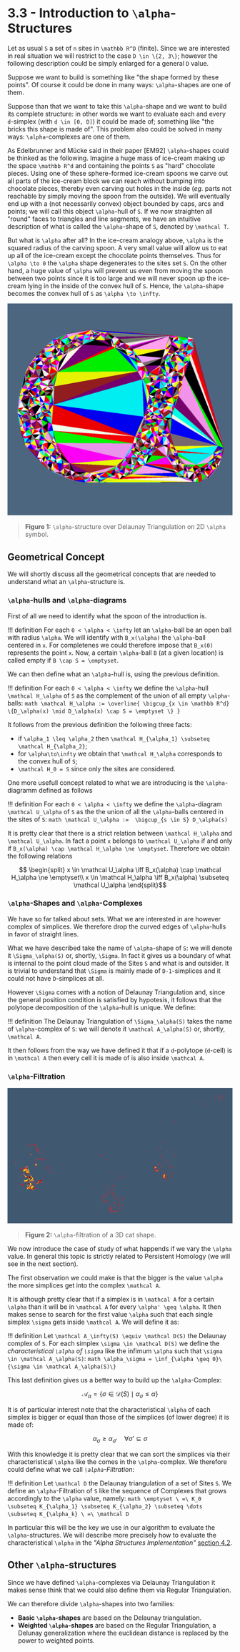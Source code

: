 # 3.3 - Introduction to ``\alpha``-Structures

Let as usual ``S`` a set of ``n`` sites in ``\mathbb R^D`` (finite).
Since we are interested in real situation we will restrict to the case ``D \in \{2, 3\}``; however the following description could be simply enlarged for a general ``D`` value.

Suppose we want to build is something like "the shape formed by these points".
Of course it could be done in many ways: ``\alpha``-shapes are one of them.

Suppose than that we want to take this ``\alpha``-shape and we want to build its complete structure: in other words we want to evaluate each and every ``d``-simplex (with ``d \in [0, D]``) it could be made of; something like "the bricks this shape is made of".
This problem also could be solved in many ways: ``\alpha``-complexes are one of them.

As Edelbrunner and Mücke said in their paper [EM92] ``\alpha``-shapes could be thinked as the following.
Imagine a huge mass of ice-cream making up the space ``\mathbb R^d`` and containing the points ``S`` as "hard" chocolate pieces. Using one of these sphere-formed ice-cream spoons we carve out all parts of the ice-cream block we can reach without bumping into chocolate pieces, thereby even carving out holes in the inside (*eg.* parts not reachable by simply moving the spoon from the outside). We will eventually end up with a (not necessarily convex) object bounded by caps, arcs and points; we will call this object ``\alpha``-hull of ``S``. If we now straighten all "round" faces to triangles and line segments, we have an intuitive description of what is called the ``\alpha``-shape of ``S``, denoted by ``\mathcal T``.

But what is ``\alpha`` after all? In the ice-cream analogy above, ``\alpha`` is the squared radius of the carving spoon. A very small value will allow us to eat up all of the ice-cream except the chocolate points themselves. Thus for ``\alpha \to 0`` the ``\alpha`` shape degenerates to the sites set ``S``. On the other hand, a huge value of ``\alpha`` will prevent us even from moving the spoon between two points since it is too large and we will never spoon up the ice-cream lying in the inside of the convex hull of ``S``. Hence, the ``\alpha``-shape becomes the convex hull of ``S`` as ``\alpha \to \infty``.

![alpha](./images/alpha.png)
> **Figure 1:** ``\alpha``-structure over Delaunay Triangulation on 2D ``\alpha`` symbol.

## Geometrical Concept

We will shortly discuss all the geometrical concepts that are needed to understand what an ``\alpha``-structure is.


### ``\alpha``-hulls and ``\alpha``-diagrams

First of all we need to identify what the spoon of the introduction is.

!!! definition
    For each ``0 < \alpha < \infty`` let an ``\alpha``-ball be an open ball with radius ``\alpha``.
    We will identify with ``B_x(\alpha)`` the ``\alpha``-ball centered in ``x``.
    For completenes we could therefore impose that ``B_x(0)`` represents the point ``x``.
    Now, a certain ``\alpha``-ball ``B`` (at a given location) is called empty if ``B \cap S = \emptyset``.

We can then define what an ``\alpha``-hull is, using the previous definition.

!!! definition
    For each ``0 < \alpha < \infty`` we define the ``\alpha``-hull ``\mathcal H_\alpha`` of ``S`` as the complement of the union of all empty ``\alpha``-balls:
    ```math
        \mathcal H_\alpha := \overline{ \bigcup_{x \in \mathbb R^d} \{D_\alpha(x) \mid D_\alpha(x) \cap S = \emptyset \} }
    ```


It follows from the previous definition the following three facts:
 - if ``\alpha_1 \leq \alpha_2`` then ``\mathcal H_{\alpha_1} \subseteq \mathcal H_{\alpha_2}``;
 - for ``\alpha\to\infty`` we obtain that ``\mathcal H_\alpha`` corresponds to the convex hull of ``S``;
 - ``\mathcal H_0 = S`` since only the sites are considered.

One more usefull concept related to what we are introducing is the ``\alpha``-diagramm defined as follows

!!! definition
    For each ``0 < \alpha < \infty`` we define the ``\alpha``-diagram ``\mathcal U_\alpha`` of ``S`` as the the union of all the ``\alpha``-balls centered in the sites of ``S``:
    ```math
        \mathcal U_\alpha :=  \bigcup_{s \in S} D_\alpha(s)
    ```

It is pretty clear that there is a strict relation between ``\mathcal H_\alpha`` and ``\mathcal U_\alpha``. In fact a point ``x`` belongs to ``\mathcal U_\alpha`` if and only if ``B_x(\alpha) \cap \mathcal H_\alpha \ne \emptyset``. Therefore we obtain the following relations
```math
	\begin{split}
		x \in \mathcal U_\alpha \iff B_x(\alpha) \cap \mathcal H_\alpha \ne \emptyset\\
		x \in \mathcal H_\alpha \iff B_x(\alpha) \subseteq \mathcal U_\alpha
	\end{split}
```

### ``\alpha``-Shapes and ``\alpha``-Complexes

We have so far talked about sets. What we are interested in are however complex of simplices. We therefore drop the curved edges of ``\alpha``-hulls in favor of straight lines.

What we have described take the name of ``\alpha``-shape of ``S``: we will denote it ``\Sigma_\alpha(S)`` or, shortly, ``\Sigma``. In fact it gives us a boundary of what is internal to the point cloud made of the Sites ``S`` and what is and outsider. It is trivial to understand that ``\Sigma`` is mainly made of ``D-1``-simplices and it could not have ``D``-simplices at all.

However ``\Sigma`` comes with a notion of Delaunay Triangulation and, since the general position condition is satisfied by hypotesis, it follows that the polytope decomposition of the ``\alpha``-hull is unique. We define:

!!! definition
    The Delaunay Triangulation of ``\Sigma_\alpha(S)`` takes the name of ``\alpha``-complex of ``S``: we will denote it ``\mathcal A_\alpha(S)`` or, shortly, ``\mathcal A``.

It then follows from the way we have defined it that if a ``d``-polytope (``d``-cell) is in ``\mathcal A`` then every cell it is made of is also inside ``\mathcal A``.

### ``\alpha``-Filtration

![alpha](./images/cat.gif)
> **Figure 2:** ``\alpha``-filtration of a 3D cat shape.

We now introduce the case of study of what happends if we vary the ``\alpha`` value. In general this topic is strictly related to Persistent Homology (we will see in the next section).

The first observation we could make is that the bigger is the value ``\alpha`` the more simplices get into the complex ``\mathcal A``.

It is although pretty clear that if a simplex is in ``\mathcal A`` for a certain ``\alpha`` than it will be in ``\mathcal A`` for every ``\alpha' \geq \alpha``. It then makes sense to search for the first value ``\alpha`` such that each single simplex ``\sigma`` gets inside ``\mathcal A``. We will define it as:

!!! definition
    Let ``\mathcal A_\infty(S) \equiv \mathcal D(S)`` the Delaunay complex of ``S``. For each simplex ``\sigma \in \mathcal D(S)`` we define the _characteristical ``\alpha`` of ``\sigma``_ like the infimum ``\alpha`` such that ``\sigma \in \mathcal A_\alpha(S)``:
    ```math
        \alpha_\sigma = \inf_{\alpha \geq 0}\{\sigma \in \mathcal A_\alpha(S)\}
    ```

This last definition gives us a better way to build up the ``\alpha``-Complex:
```math
    \mathcal A_\alpha = \{\sigma \in \mathcal D(S) \mid \alpha_\sigma \leq \alpha\}
```

It is of particular interest note that the characteristical `\alpha` of each simplex is bigger or equal than those of the simplices (of lower degree) it is made of:
```math
    \alpha_\sigma \geq \alpha_{\sigma'} \quad \forall \sigma' \subseteq \sigma
```

With this knowledge it is pretty clear that we can sort the simplices via their characteristical ``\alpha`` like the comes in the ``\alpha``-complex. We therefore could define what we call _``\alpha``-Filtration_:

!!! definition
    Let ``\mathcal D`` the Delaunay triangulation of a set of Sites ``S``.
    We define an ``\alpha``-Filtration of ``S`` like the sequence of Complexes that grows accordingly to the ``\alpha`` value, namely:
    ```math
        \emptyset \ =\ K_0 \subseteq K_{\alpha_1} \subseteq K_{\alpha_2} \subseteq \dots \subseteq K_{\alpha_k} \ =\ \mathcal D
    ```

In particular this will be the key we use in our algorithm to evaluate the ``\alpha``-structures.
We will describe more precisely how to evaluate the characteristical ``\alpha`` in the _"Alpha Structures Implementation"_ [section 4.2](https://eonofri04.github.io/AlphaStructures.jl/alpha-structures-impl/).

## Other ``\alpha``-structures

Since we have defined ``\alpha``-complexes via Delaunay Triangulation it makes sense think that we could also define them via Regular Triangulation.

We can therefore divide ``\alpha``-shapes into two families:
 - **Basic ``\alpha``-shapes** are based on the Delaunay triangulation.
 - **Weighted ``\alpha``-shapes** are based on the Regular Triangulation, a Delunay generalization where the euclidean distance is replaced by the power to weighted points.
